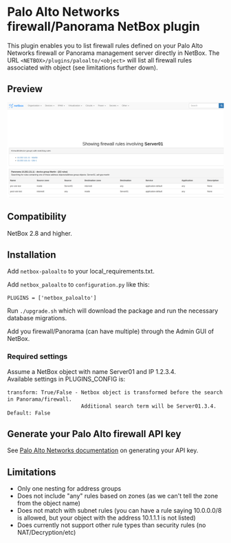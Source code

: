 # Palo Alto Networks firewall/Panorama NetBox plugin

This plugin enables you to list firewall rules defined on your Palo Alto Networks firewall or Panorama management server directly in NetBox. The URL `<NETBOX>/plugins/paloalto/<object>` will list all firewall rules associated with object (see limitations further down).

## Preview
![Plugin preview](docs/media/preview.png "Preview of the plugin")

## Compatibility
NetBox 2.8 and higher.

## Installation
Add `netbox-paloalto` to your local_requirements.txt. 

Add `netbox_paloalto` to `configuration.py` like this:
```
PLUGINS = ['netbox_paloalto']
```
Run `./upgrade.sh` which will download the package and run the necessary database migrations.

Add you firewall/Panorama (can have multiple) through the Admin GUI of NetBox.

### Required settings
Assume a NetBox object with name Server01 and IP 1.2.3.4.  
Available settings in PLUGINS_CONFIG is:
```
transform: True/False - Netbox object is transformed before the search in Panorama/firewall. 
                        Additional search term will be Server01.3.4. Default: False
```

## Generate your Palo Alto firewall API key
See [Palo Alto Networks documentation](https://docs.paloaltonetworks.com/pan-os/9-0/pan-os-panorama-api/get-started-with-the-pan-os-xml-api/get-your-api-key.html) on generating your API key.

## Limitations
* Only one nesting for address groups
* Does not include "any" rules based on zones (as we can't tell the zone from the object name)
* Does not match with subnet rules (you can have a rule saying 10.0.0.0/8 is allowed, but your object with the address 10.1.1.1 is not listed)
* Does currently not support other rule types than security rules (no NAT/Decryption/etc)
